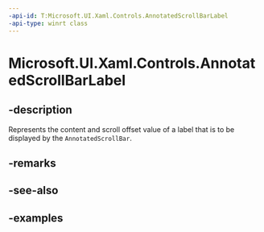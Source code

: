 ```yaml
---
-api-id: T:Microsoft.UI.Xaml.Controls.AnnotatedScrollBarLabel
-api-type: winrt class
---
```


# Microsoft.UI.Xaml.Controls.AnnotatedScrollBarLabel

<!--
public sealed class AnnotatedScrollBarLabel
-->


## -description

Represents the content and scroll offset value of a label that is to be displayed by the `AnnotatedScrollBar`.

## -remarks

## -see-also

## -examples


